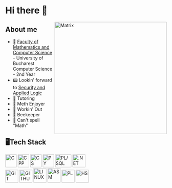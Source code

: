 # Hi there 🦘
<img align="right" alt="Matrix" height=350 src="https://github.com/Matoka26/Matoka26/assets/106425405/b886e469-a734-415f-bafa-8570055d7ebd">

## About me
- 🏫 [Faculty of Mathematics and Computer Science](https://fmi.unibuc.ro/) - University of Bucharest Computer Science - 2nd Year
- 📟 Lookin' forward to [Security and Applied Logic](https://sal.cs.unibuc.ro/)
- 🐤 Tutoring
- 📝 Meth Enjoyer
- 🦍 Workin' Out
- 🐝 Beekeeper
- 🧪 Can't spell "Math"

## 🖥Tech Stack

<p align="left">
  
  <img src="https://github.com/Matoka26/Matoka26/assets/106425405/3281fd3e-d8cd-4943-9ab7-20f3fa4effe2" width=35 height=40 alt="C">
  <img src="https://github.com/Matoka26/Matoka26/assets/106425405/3cccf4e2-84a4-481b-b222-5204660d9ac5" width=35 height=40 alt="CPP">
  <img src="https://github.com/Matoka26/Matoka26/assets/106425405/2a23f76b-3fbe-4ac5-a71e-90bf0cb03704" width=35 height=40 alt="CS">
  <img src="https://github.com/Matoka26/Matoka26/assets/106425405/58950e80-2f61-4038-ad07-e79e1e48e221" width=35 height=40 alt="PY">
  <img src="https://github.com/Matoka26/Matoka26/assets/106425405/f905f766-6eb0-4e85-b6d3-0abc0330f4b6" width=50 height=40 alt="PL/SQL">
  <img src="https://github.com/Matoka26/Matoka26/assets/106425405/0e58df5b-465d-4a96-8c67-1e36c2c1da7d" width=40 height=40 alt=".NET">
  <br>
  <img src="https://github.com/Matoka26/Matoka26/assets/106425405/36b71924-78c8-4226-9922-0decccac4621" width=40 height=40 alt="GIT">
  <img src="https://github.com/Matoka26/Matoka26/assets/106425405/83910f7d-b3c4-41ba-8206-4824d5f4676a" width=40 height=40 alt="GITHUB">
  <img src="https://github.com/Matoka26/Matoka26/assets/106425405/0f66ade0-8c69-4dfb-935d-472ab50183cd" width=40 height=45 alt="LINUX">
  <img src="https://github.com/Matoka26/Matoka26/assets/106425405/25fe335c-db48-4e86-89ef-8992fe5dd58b" width=40 height=45 alt="ASM">
  <img src="https://github.com/Matoka26/Matoka26/assets/106425405/45f42bde-3b6e-4239-a9b6-ad44457d2030" width=40 height=40 alt="PL">
  <img src="https://github.com/Matoka26/Matoka26/assets/106425405/b13221e0-3655-435f-85cf-b3e112fb9f25" width=40 height=40 alt="HS">
</p>  




